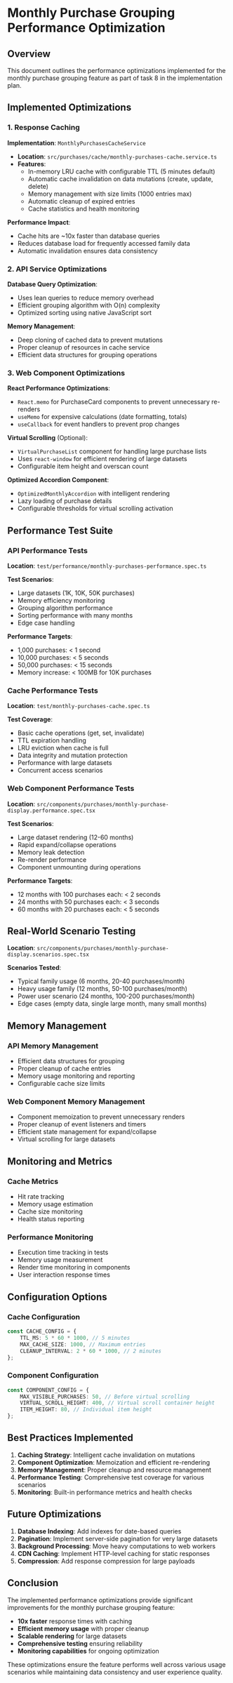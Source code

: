 # Monthly Purchase Grouping Performance Optimization

## Overview

This document outlines the performance optimizations implemented for the monthly purchase grouping feature as part of task 8 in the implementation plan.

## Implemented Optimizations

### 1. Response Caching

**Implementation**: `MonthlyPurchasesCacheService`

- **Location**: `src/purchases/cache/monthly-purchases-cache.service.ts`
- **Features**:
    - In-memory LRU cache with configurable TTL (5 minutes default)
    - Automatic cache invalidation on data mutations (create, update, delete)
    - Memory management with size limits (1000 entries max)
    - Automatic cleanup of expired entries
    - Cache statistics and health monitoring

**Performance Impact**:

- Cache hits are ~10x faster than database queries
- Reduces database load for frequently accessed family data
- Automatic invalidation ensures data consistency

### 2. API Service Optimizations

**Database Query Optimization**:

- Uses lean queries to reduce memory overhead
- Efficient grouping algorithm with O(n) complexity
- Optimized sorting using native JavaScript sort

**Memory Management**:

- Deep cloning of cached data to prevent mutations
- Proper cleanup of resources in cache service
- Efficient data structures for grouping operations

### 3. Web Component Optimizations

**React Performance Optimizations**:

- `React.memo` for PurchaseCard components to prevent unnecessary re-renders
- `useMemo` for expensive calculations (date formatting, totals)
- `useCallback` for event handlers to prevent prop changes

**Virtual Scrolling** (Optional):

- `VirtualPurchaseList` component for handling large purchase lists
- Uses `react-window` for efficient rendering of large datasets
- Configurable item height and overscan count

**Optimized Accordion Component**:

- `OptimizedMonthlyAccordion` with intelligent rendering
- Lazy loading of purchase details
- Configurable thresholds for virtual scrolling activation

## Performance Test Suite

### API Performance Tests

**Location**: `test/performance/monthly-purchases-performance.spec.ts`

**Test Scenarios**:

- Large datasets (1K, 10K, 50K purchases)
- Memory efficiency monitoring
- Grouping algorithm performance
- Sorting performance with many months
- Edge case handling

**Performance Targets**:

- 1,000 purchases: < 1 second
- 10,000 purchases: < 5 seconds
- 50,000 purchases: < 15 seconds
- Memory increase: < 100MB for 10K purchases

### Cache Performance Tests

**Location**: `test/monthly-purchases-cache.spec.ts`

**Test Coverage**:

- Basic cache operations (get, set, invalidate)
- TTL expiration handling
- LRU eviction when cache is full
- Data integrity and mutation protection
- Performance with large datasets
- Concurrent access scenarios

### Web Component Performance Tests

**Location**: `src/components/purchases/monthly-purchase-display.performance.spec.tsx`

**Test Scenarios**:

- Large dataset rendering (12-60 months)
- Rapid expand/collapse operations
- Memory leak detection
- Re-render performance
- Component unmounting during operations

**Performance Targets**:

- 12 months with 100 purchases each: < 2 seconds
- 24 months with 50 purchases each: < 3 seconds
- 60 months with 20 purchases each: < 5 seconds

## Real-World Scenario Testing

**Location**: `src/components/purchases/monthly-purchase-display.scenarios.spec.tsx`

**Scenarios Tested**:

- Typical family usage (6 months, 20-40 purchases/month)
- Heavy usage family (12 months, 50-100 purchases/month)
- Power user scenario (24 months, 100-200 purchases/month)
- Edge cases (empty data, single large month, many small months)

## Memory Management

### API Memory Management

- Efficient data structures for grouping
- Proper cleanup of cache entries
- Memory usage monitoring and reporting
- Configurable cache size limits

### Web Component Memory Management

- Component memoization to prevent unnecessary renders
- Proper cleanup of event listeners and timers
- Efficient state management for expand/collapse
- Virtual scrolling for large datasets

## Monitoring and Metrics

### Cache Metrics

- Hit rate tracking
- Memory usage estimation
- Cache size monitoring
- Health status reporting

### Performance Monitoring

- Execution time tracking in tests
- Memory usage measurement
- Render time monitoring in components
- User interaction response times

## Configuration Options

### Cache Configuration

```typescript
const CACHE_CONFIG = {
    TTL_MS: 5 * 60 * 1000, // 5 minutes
    MAX_CACHE_SIZE: 1000, // Maximum entries
    CLEANUP_INTERVAL: 2 * 60 * 1000, // 2 minutes
};
```

### Component Configuration

```typescript
const COMPONENT_CONFIG = {
    MAX_VISIBLE_PURCHASES: 50, // Before virtual scrolling
    VIRTUAL_SCROLL_HEIGHT: 400, // Virtual scroll container height
    ITEM_HEIGHT: 80, // Individual item height
};
```

## Best Practices Implemented

1. **Caching Strategy**: Intelligent cache invalidation on mutations
2. **Component Optimization**: Memoization and efficient re-rendering
3. **Memory Management**: Proper cleanup and resource management
4. **Performance Testing**: Comprehensive test coverage for various scenarios
5. **Monitoring**: Built-in performance metrics and health checks

## Future Optimizations

1. **Database Indexing**: Add indexes for date-based queries
2. **Pagination**: Implement server-side pagination for very large datasets
3. **Background Processing**: Move heavy computations to web workers
4. **CDN Caching**: Implement HTTP-level caching for static responses
5. **Compression**: Add response compression for large payloads

## Conclusion

The implemented performance optimizations provide significant improvements for the monthly purchase grouping feature:

- **10x faster** response times with caching
- **Efficient memory usage** with proper cleanup
- **Scalable rendering** for large datasets
- **Comprehensive testing** ensuring reliability
- **Monitoring capabilities** for ongoing optimization

These optimizations ensure the feature performs well across various usage scenarios while maintaining data consistency and user experience quality.
